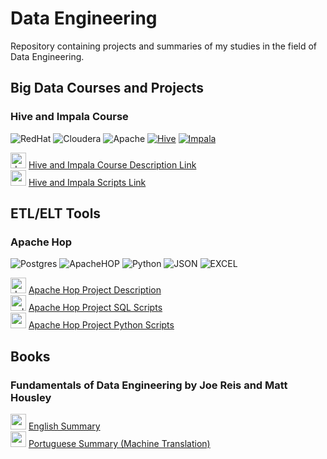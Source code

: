 # Data Engineering
Repository containing projects and summaries of my studies in the field of Data Engineering.

## Big Data Courses and Projects

### Hive and Impala Course
![RedHat](https://img.shields.io/badge/Red%20Hat-EE0000?style=for-the-badge&logo=redhat&logoColor=white)
![Cloudera](https://img.shields.io/badge/Cloudera-0000FF?style=for-the-badge&logo=cloudera&logoColor=white)
![Apache](https://img.shields.io/badge/Apache-D22128?style=for-the-badge&logo=Apache&logoColor=white)
[![Hive](https://img.shields.io/badge/-Hive-orange?logo=apache%20hive&style=for-the-badge&logoColor=white)](https://hive.apache.org/)
[![Impala](https://img.shields.io/badge/-Impala-black?logo=apache&style=for-the-badge)](https://impala.apache.org/)

<img src="https://cdn-icons-png.flaticon.com/512/4136/4136043.png" alt="document" width="25" height="25"> [Hive and Impala Course Description Link](Hive_Impala/Hive%20and%20Impala.md)<br>
<img src="https://cdn-icons-png.flaticon.com/512/3277/3277524.png" alt="scripts" width="25" height="25"> [Hive and Impala Scripts Link](Hive_Impala/Scripts)

## ETL/ELT Tools

### Apache Hop
![Postgres](https://img.shields.io/badge/postgres-%23316192.svg?style=for-the-badge&logo=postgresql&logoColor=white)
![ApacheHOP](https://img.shields.io/badge/HOP-ffffff?style=for-the-badge&logo=apache&logoColor=blue)
![Python](https://img.shields.io/badge/python-3670A0?style=for-the-badge&logo=python&logoColor=ffdd54)
![JSON](https://img.shields.io/badge/json-5E5C5C?style=for-the-badge&logo=json&logoColor=white)
![EXCEL](https://img.shields.io/badge/Microsoft_Excel-217346?style=for-the-badge&logo=microsoft-excel&logoColor=white)

<img src="https://cdn-icons-png.flaticon.com/512/4136/4136043.png" alt="document" width="25" height="25"> [Apache Hop Project Description](ApacheHopProject/Apache%20Hop%20Project%20Description.md)<br>
<img src="https://cdn-icons-png.flaticon.com/512/4248/4248443.png" alt="sql scripts" width="25" height="25"> [Apache Hop Project SQL Scripts](ApacheHopProject/scripts_sql)<br>
<img src="https://cdn.icon-icons.com/icons2/2699/PNG/512/python_vertical_logo_icon_168039.png" alt="py scripts" width="25" height="25"> [Apache Hop Project Python Scripts](ApacheHopProject/scripts_py)<br>

## Books

### Fundamentals of Data Engineering by Joe Reis and Matt Housley

<img src="https://cdn-icons-png.flaticon.com/512/197/197374.png" alt="english summary" width="25" height="25"> [English Summary](Books/FundamentalsOfDataEngineering/Fundamentals%20of%20Data%20Engineering%20-%20%20Joe%20Reis%20&%20Matt%20Housley%20(ENG).md)<br>
<img src="https://cdn-icons-png.flaticon.com/512/3909/3909370.png" alt="portuguese summary" width="25" height="25"> [Portuguese Summary (Machine Translation)](Books/FundamentalsOfDataEngineering/Fundamentals%20of%20Data%20Engineering%20-%20%20Joe%20Reis%20&%20Matt%20Housley%20(PT-BR)(ENG).md)<br>






